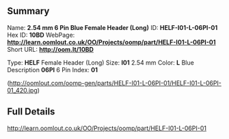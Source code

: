 

 ## Summary
Name: __2.54 mm 6 Pin Blue Female Header (Long)__
ID: __HELF-I01-L-06PI-01__
Hex ID: __10BD__
WebPage: __http://learn.oomlout.co.uk/OO/Projects/oomp/part/HELF-I01-L-06PI-01__
Short URL: __http://oom.lt/10BD__

Type: __HELF__ Female Header (Long) 
Size: __I01__ 2.54 mm 
Color: __L__ Blue 
Description __06PI__ 6 Pin 
Index: __01__


(http://oomlout.com/oomp-gen/parts/HELF-I01-L-06PI-01/HELF-I01-L-06PI-01_420.jpg)


 ## Full Details
 http://learn.oomlout.co.uk/OO/Projects/oomp/part/HELF-I01-L-06PI-01














